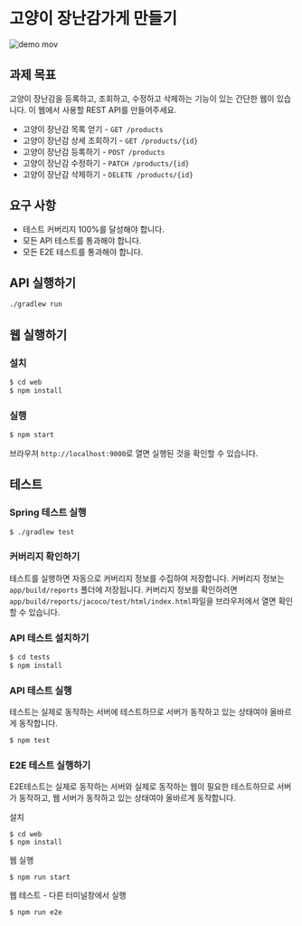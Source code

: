 # 고양이 장난감가게 만들기

![demo mov](https://user-images.githubusercontent.com/14071105/107855316-d688b300-6e64-11eb-99e7-833911002d49.gif)

## 과제 목표

고양이 장난감을 등록하고, 조회하고, 수정하고 삭제하는 기능이 있는 간단한 웹이 있습니다. 이 웹에서 사용할 REST API를 만들어주세요.

* 고양이 장난감 목록 얻기 - `GET /products`
* 고양이 장난감 상세 조회하기 - `GET /products/{id}`
* 고양이 장난감 등록하기 - `POST /products`
* 고양이 장난감 수정하기 - `PATCH /products/{id}`
* 고양이 장난감 삭제하기 - `DELETE /products/{id}`

## 요구 사항

- 테스트 커버리지 100%를 달성해야 합니다.
- 모든 API 테스트를 통과해야 합니다.
- 모든 E2E 테스트를 통과해야 합니다.

## API 실행하기

```bash
./gradlew run
```

## 웹 실행하기

### 설치

```bash
$ cd web
$ npm install
```

### 실행

```bash
$ npm start
```

브라우저 `http://localhost:9000`로 열면 실행된 것을 확인할 수 있습니다.

## 테스트

### Spring 테스트 실행

```bash
$ ./gradlew test
```

### 커버리지 확인하기

테스트를 실행하면 자동으로 커버리지 정보를 수집하여 저장합니다. 커버리지 정보는 `app/build/reports`
폴더에 저장됩니다. 커버리지 정보를 확인하려면 `app/build/reports/jacoco/test/html/index.html`파일을
브라우저에서 열면 확인할 수 있습니다.

### API 테스트 설치하기

```bash
$ cd tests
$ npm install
```

### API 테스트 실행

테스트는 실제로 동작하는 서버에 테스트하므로 서버가 동작하고 있는 상태여야 올바르게 동작합니다.

```bash
$ npm test
```

### E2E 테스트 실행하기

E2E테스트는 실제로 동작하는 서버와 실제로 동작하는 웹이 필요한 테스트하므로 서버가 동작하고, 웹 서버가 동작하고 있는 상태여야 올바르게 동작합니다.

설치
```shell
$ cd web
$ npm install
```

웹 실행
```shell
$ npm run start
```

웹 테스트 - 다른 터미널창에서 실행
```shell
$ npm run e2e
```
